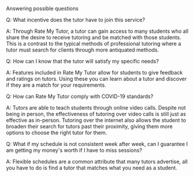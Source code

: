 Answering possible questions

Q: What incentive does the tutor have to join this service?

A: Through Rate My Tutor, a tutor can gain access to many students who all share the desire to receive tutoring and be matched with those students. This is a contrast to the typical methods of professional tutoring where a tutor must search for clients through more antiquated methods.



Q: How can I know that the tutor will satisfy my specific needs?

A: Features included in Rate My Tutor allow for students to give feedback and ratings on tutors. Using these you can learn about a tutor and discover if they are a match for your requirements.




Q: How can Rate My Tutor comply with COVID-19 standards?

A: Tutors are able to teach students through online video calls. Despite not being in person, the effectiveness of tutoring over video calls is still just as effective as in-person. Tutoring over the internet also allows the student to broaden their search for tutors past their proximity, giving them more options to choose the right tutor for them.




Q: What if my schedule is not consistent week after week, can I guarantee I am getting my money's worth if I have to miss sessions?

A: Flexible schedules are a common attribute that many tutors advertise, all you have to do is find a tutor that matches what you need as a student.
